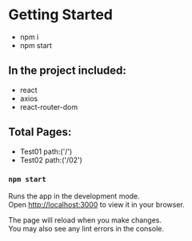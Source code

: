 # Getting Started
* npm i
* npm start

## In the project included:
* react
* axios
* react-router-dom

## Total Pages:
* Test01 path:('/')
* Test02 path:('/02')

### `npm start`

Runs the app in the development mode.\
Open [http://localhost:3000](http://localhost:3000) to view it in your browser.

The page will reload when you make changes.\
You may also see any lint errors in the console.


